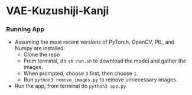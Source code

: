 # VAE-Kuzushiji-Kanji

### Running App
* Assuming the most recent versions of PyTorch, OpenCV, PIL, and Numpy are installed:
    * Clone the repo
    * From terminal, do ```sh run.sh``` to download the model and gather the images.
    * When prompted, choose ```3``` first, then choose ```1```.
    * Run ```python3 remove_images.py``` to remove unnecessary images.
* Run the app, from terminal do ```python3 app.py```
